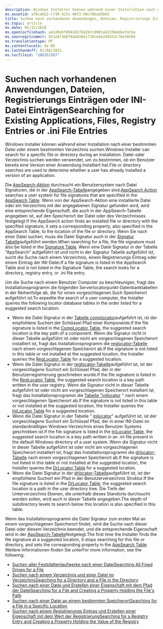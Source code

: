 ```yaml
---
description: Windows Installer können während einer Installation nach einer bestimmten Datei oder einem bestimmten Verzeichnis suchen. Datei-oder Verzeichnis suchen werden verwendet, um zu bestimmen, ob ein Benutzer bereits eine Version einer Anwendung installiert hat.
ms.assetid: a78ca652-c730-4231-80f2-60cf0bad5b02
title: Suchen nach vorhandenen Anwendungen, Dateien, Registrierungs Einträgen oder INI-Datei Einträgen
ms.topic: article
ms.date: 05/31/2018
ms.openlocfilehash: a41d0ebf8943d1fb82b7c0901a62230e6befdcba
ms.sourcegitcommit: 831e8f3db78ab820e1710cede244553c70e50500
ms.translationtype: MT
ms.contentlocale: de-DE
ms.lasthandoff: 01/08/2021
ms.locfileid: "106351587"
---
```

# <a name="searching-for-existing-applications-files-registry-entries-or-ini-file-entries"></a><span data-ttu-id="e599d-104">Suchen nach vorhandenen Anwendungen, Dateien, Registrierungs Einträgen oder INI-Datei Einträgen</span><span class="sxs-lookup"><span data-stu-id="e599d-104">Searching for Existing Applications, Files, Registry Entries or .ini File Entries</span></span>

<span data-ttu-id="e599d-105">Windows Installer können während einer Installation nach einer bestimmten Datei oder einem bestimmten Verzeichnis suchen.</span><span class="sxs-lookup"><span data-stu-id="e599d-105">Windows Installer can search for a specific file or directory during an installation.</span></span> <span data-ttu-id="e599d-106">Datei-oder Verzeichnis suchen werden verwendet, um zu bestimmen, ob ein Benutzer bereits eine Version einer Anwendung installiert hat.</span><span class="sxs-lookup"><span data-stu-id="e599d-106">File or directory searches are used to determine whether a user has already installed a version of an application.</span></span>

<span data-ttu-id="e599d-107">Die [AppSearch-Aktion](appsearch-action.md) durchsucht ein Benutzersystem nach Datei Signaturen, die in der [AppSearch-Tabelle](appsearch-table.md)angegeben sind.</span><span class="sxs-lookup"><span data-stu-id="e599d-107">[AppSearch Action](appsearch-action.md) searches a user system for file signatures that are specified in the [AppSearch Table](appsearch-table.md).</span></span> <span data-ttu-id="e599d-108">Wenn von der AppSearch-Aktion eine installierte Datei oder ein Verzeichnis mit der angegebenen Signatur gefunden wird, wird eine entsprechende Eigenschaft, die auch in der AppSearch-Tabelle angegeben ist, auf den Speicherort der Datei oder des Verzeichnisses festgelegt.</span><span class="sxs-lookup"><span data-stu-id="e599d-108">If the AppSearch action finds an installed file or directory with the specified signature, it sets a corresponding property, also specified in the AppSearch Table, to the location of the file or directory.</span></span> <span data-ttu-id="e599d-109">Wenn Sie nach einer Datei suchen, muss die Datei Signatur auch in der [Signatur Tabelle](signature-table.md)aufgeführt werden.</span><span class="sxs-lookup"><span data-stu-id="e599d-109">When searching for a file, the file signature must also be listed in the [Signature Table](signature-table.md).</span></span> <span data-ttu-id="e599d-110">Wenn eine Datei Signatur in der Tabelle "AppSearch" aufgeführt ist und nicht in der Signatur Tabelle aufgeführt ist, sucht die Suche nach einem Verzeichnis, einem Registrierungs Eintrag oder einem Eintrag der INI-Datei.</span><span class="sxs-lookup"><span data-stu-id="e599d-110">If a file signature is listed in the AppSearch Table and is not listed in the Signature Table, the search looks for a directory, registry entry, or .ini file entry.</span></span>

<span data-ttu-id="e599d-111">Um die Suche nach einem Benutzer Computer zu beschleunigen, fragt das Installationsprogramm die folgenden Serverlocatorpunkt-Datenbanktabellen in der Reihenfolge ab, die für einen vorgeschlagenen Such Speicherort aufgeführt ist:</span><span class="sxs-lookup"><span data-stu-id="e599d-111">To expedite the search of a user computer, the Installer queries the following locator database tables in the order listed for a suggested search location:</span></span>

-   <span data-ttu-id="e599d-112">Wenn die Datei Signatur in der [Tabelle complocator](complocator-table.md)aufgeführt ist, ist der empfohlene Suchort der Schlüssel Pfad einer Komponente.</span><span class="sxs-lookup"><span data-stu-id="e599d-112">If the file signature is listed in the [CompLocator Table](complocator-table.md), the suggested search location is the key path of a component.</span></span> <span data-ttu-id="e599d-113">Wenn die Signatur nicht in dieser Tabelle aufgeführt ist oder nicht am vorgeschlagenen Speicherort installiert ist, fragt das Installationsprogramm die [reglocator-Tabelle](reglocator-table.md) nach einem vorgeschlagenen Speicherort ab.</span><span class="sxs-lookup"><span data-stu-id="e599d-113">If the signature is not listed in this table or not installed at the suggested location, the Installer queries the [RegLocator Table](reglocator-table.md) for a suggested location.</span></span>
-   <span data-ttu-id="e599d-114">Wenn die Datei Signatur in der [reglocator-Tabelle](reglocator-table.md)aufgeführt ist, ist der vorgeschlagene Suchort ein Schlüssel Pfad, der in der Benutzerregistrierung geschrieben wurde.</span><span class="sxs-lookup"><span data-stu-id="e599d-114">If the file signature is listed in the [RegLocator Table](reglocator-table.md), the suggested search location is a key path written in the user registry.</span></span> <span data-ttu-id="e599d-115">Wenn die Signatur nicht in dieser Tabelle aufgeführt ist oder nicht am vorgeschlagenen Speicherort installiert ist, fragt das Installationsprogramm die [Tabelle "inilocator](inilocator-table.md) " nach einem vorgeschlagenen Speicherort ab.</span><span class="sxs-lookup"><span data-stu-id="e599d-115">If the signature is not listed in this table or not installed at the suggested location, the Installer queries the [IniLocator Table](inilocator-table.md) for a suggested location.</span></span>
-   <span data-ttu-id="e599d-116">Wenn die Datei Signatur in der Tabelle " [inilocator](inilocator-table.md)" aufgeführt ist, ist der vorgeschlagene Suchort ein Schlüssel Pfad, der in einer INI-Datei im standardmäßigen Windows-Verzeichnis eines Benutzer Systems geschrieben ist.</span><span class="sxs-lookup"><span data-stu-id="e599d-116">If the file signature is listed in the [IniLocator Table](inilocator-table.md), the suggested search location is a key path written in an .ini file present in the default Windows directory of a user system.</span></span> <span data-ttu-id="e599d-117">Wenn die Signatur nicht in dieser Tabelle aufgeführt ist oder nicht am vorgeschlagenen Speicherort installiert ist, fragt das Installationsprogramm die [drlocator-Tabelle](drlocator-table.md) nach einem vorgeschlagenen Speicherort ab.</span><span class="sxs-lookup"><span data-stu-id="e599d-117">If the signature is not listed in this table or not installed at the suggested location, the Installer queries the [DrLocator Table](drlocator-table.md) for a suggested location.</span></span>
-   <span data-ttu-id="e599d-118">Wenn die Datei Signatur in der [drlocator-Tabelle](drlocator-table.md)aufgeführt ist, ist der empfohlene Suchort ein Pfad in der Benutzerverzeichnis Struktur.</span><span class="sxs-lookup"><span data-stu-id="e599d-118">If the file signature is listed in the [DrLocator Table](drlocator-table.md), the suggested search location is a path in the user directory tree.</span></span> <span data-ttu-id="e599d-119">Die Tiefe der Unterverzeichnis Ebenen, die unterhalb dieses Standorts durchsucht werden sollen, wird auch in dieser Tabelle angegeben.</span><span class="sxs-lookup"><span data-stu-id="e599d-119">The depth of subdirectory levels to search below this location is also specified in this table.</span></span>

<span data-ttu-id="e599d-120">Wenn das Installationsprogramm die Datei Signatur zum ersten Mal an einem vorgeschlagenen Speicherort findet, wird die Suche nach dieser Datei oder diesem Verzeichnis beendet, und die entsprechende Eigenschaft wird in der [AppSearch-Tabelle](appsearch-table.md)festgelegt.</span><span class="sxs-lookup"><span data-stu-id="e599d-120">The first time the Installer finds the file signature at a suggested location, it stops searching for this file or directory, and sets the corresponding property in the [AppSearch Table](appsearch-table.md).</span></span> <span data-ttu-id="e599d-121">Weitere Informationen finden Sie unter</span><span class="sxs-lookup"><span data-stu-id="e599d-121">For more information, see the following:</span></span>

-   [<span data-ttu-id="e599d-122">Suchen aller Festplattenlaufwerke nach einer Datei</span><span class="sxs-lookup"><span data-stu-id="e599d-122">Searching All Fixed Drives for a File</span></span>](searching-all-fixed-drives-for-a-file.md)
-   [<span data-ttu-id="e599d-123">Suchen nach einem Verzeichnis und einer Datei im Verzeichnis</span><span class="sxs-lookup"><span data-stu-id="e599d-123">Searching for a Directory and a File in the Directory</span></span>](searching-for-a-directory-and-a-file-in-the-directory.md)
-   [<span data-ttu-id="e599d-124">Suchen nach einer Datei und Erstellen einer Eigenschaft mit dem Pfad der Datei</span><span class="sxs-lookup"><span data-stu-id="e599d-124">Searching for a File and Creating a Property Holding the File's Path</span></span>](searching-for-a-file-and-creating-a-property-holding-the-file-s-path.md)
-   [<span data-ttu-id="e599d-125">Suchen nach einer Datei an einem bestimmten Speicherort</span><span class="sxs-lookup"><span data-stu-id="e599d-125">Searching for a File in a Specific Location</span></span>](searching-for-a-file-in-a-specific-location.md)
-   [<span data-ttu-id="e599d-126">Suchen nach einem Registrierungs Eintrag und Erstellen einer Eigenschaft mit dem Wert der Registrierung</span><span class="sxs-lookup"><span data-stu-id="e599d-126">Searching for a Registry Entry and Creating a Property Holding the Value of the Registry</span></span>](searching-for-a-registry-entry-and-creating-a-property-holding-the-value-of-the-registry.md)

 

 



